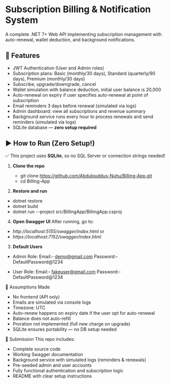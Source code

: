 # Subscription Billing & Notification System

A complete .NET 7+ Web API implementing subscription management with auto-renewal, wallet deduction, and background notifications.

## 🚀 Features

- JWT Authentication (User and Admin roles)
- Subscription plans: Basic (monthly/30 days), Standard (quarterly/90 days), Premium (monthly/30 days)
- Subscribe, upgrade/downgrade, cancel
- Wallet simulation with balance deduction, initial user balance is 20,000
- Auto-renewal on expiry if user specifies auto-renewal at point of subscription
- Email reminders 3 days before renewal (simulated via logs)
- Admin dashboard: view all subscriptions and revenue summary
- Background service runs every hour to process renewals and send reminders (simulated via logs)
- SQLite database — **zero setup required**


## ▶️ How to Run (Zero Setup!)

✅ This project uses **SQLite**, so no SQL Server or connection strings needed!

1. **Clone the repo**
   - git clone https://github.com/Abdulquddus-Nuhu/Billing-App.git
   - cd Billing-App
   
3. **Restore and run**
  - dotnet restore
  - dotnet build
  - dotnet run --project src/BillingApp/BillingApp.csproj

4. **Open Swagger UI**
   After running, go to:
  - _http://localhost:5155/swagger/index.html_ or
  - _https://localhost:7152/swagger/index.html_

3. **Default Users**
- Admin Role:
    Email:- demo@gmail.com
    Password:- DefaultPassword@1234

- User Role:
    Email:- fakeuser@gmail.com
    Password:- DefaultPassword@1234

📎 Assumptions Made
- No frontend (API only)
- Emails are simulated via console logs
- Timezone: UTC
- Auto-renew happens on expiry date if the user opt for auto-renewal
- Balance does not auto-refill
- Proration not implemented (full new charge on upgrade)
- SQLite ensures portability — no DB setup needed


🎯 Submission
This repo includes:

- Complete source code
- Working Swagger documentation
- Background service with simulated logs (reminders & renewals)
- Pre-seeded admin and user accounts
- Fully functional authentication and subscription logic
- README with clear setup instructions
